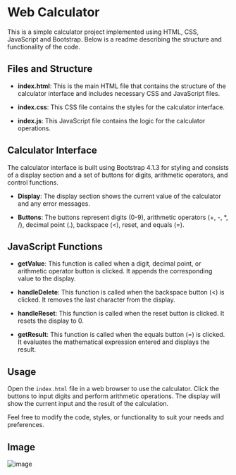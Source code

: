 # Web Calculator

This is a simple calculator project implemented using HTML, CSS, JavaScript and Bootstrap. Below is a readme describing the structure and functionality of the code.

## Files and Structure

- **index.html**: This is the main HTML file that contains the structure of the calculator interface and includes necessary CSS and JavaScript files.

- **index.css**: This CSS file contains the styles for the calculator interface.

- **index.js**: This JavaScript file contains the logic for the calculator operations.

## Calculator Interface

The calculator interface is built using Bootstrap 4.1.3 for styling and consists of a display section and a set of buttons for digits, arithmetic operators, and control functions.

- **Display**: The display section shows the current value of the calculator and any error messages.

- **Buttons**: The buttons represent digits (0-9), arithmetic operators (+, -, *, /), decimal point (.), backspace (&lt;), reset, and equals (=).

## JavaScript Functions

- **getValue**: This function is called when a digit, decimal point, or arithmetic operator button is clicked. It appends the corresponding value to the display.

- **handleDelete**: This function is called when the backspace button (&lt;) is clicked. It removes the last character from the display.

- **handleReset**: This function is called when the reset button is clicked. It resets the display to 0.

- **getResult**: This function is called when the equals button (=) is clicked. It evaluates the mathematical expression entered and displays the result.

## Usage

Open the `index.html` file in a web browser to use the calculator. Click the buttons to input digits and perform arithmetic operations. The display will show the current input and the result of the calculation.

Feel free to modify the code, styles, or functionality to suit your needs and preferences.

## Image

![image](https://github.com/emessonSilva/Calculadora_Web/assets/140443316/def73baa-5a46-483a-a47c-966fc5a3ce40)

